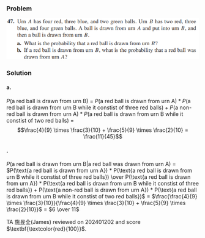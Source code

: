 ### Problem
![img](09_Frank/Problem_0924)
### Solution
#### a.
$P(\text{a red ball is drawn from urn B})$ =
$P(\text{a red ball is drawn from urn A}) * P(\text{a red ball is drawn from urn B while it constist of three red balls}) + P(\text{a non-red ball is drawn from urn A}) * P(\text{a red ball is drawn from urn B while it constist of two red balls})$ =
$$\frac{4}{9} \times \frac{3}{10} + \frac{5}{9} \times \frac{2}{10} = \frac{11}{45}$$
#### .
$P(\text{a red ball is drawn from urn B|a red ball was drawn from urn A})$ = 
$P(\text{a red ball is drawn from urn A}) * P(\text{a red ball is drawn from urn B while it constist of three red balls}) \over P(\text{a red ball is drawn from urn A}) * P(\text{a red ball is drawn from urn B while it constist of three red balls}) + P(\text{a non-red ball is drawn from urn A}) * P(\text{a red ball is drawn from urn B while it constist of two red balls})$ =
$\frac{\frac{4}{9} \times \frac{3}{10}}{\frac{4}{9} \times \frac{3}{10} + \frac{5}{9} \times \frac{2}{10}}$ = $6 \over 11$

TA 施昱全(James) reviewed on 202401202 and score $\textbf{\textcolor{red}{100}}$. 
